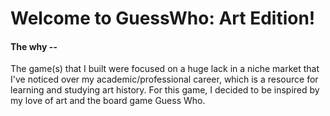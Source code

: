 # Welcome to GuessWho: Art Edition!

#### The why --
The game(s) that I built were focused on a huge lack in a niche market that I've noticed over my academic/professional career, which is a resource for learning and studying art history. For this game, I decided to be inspired by my love of art and the board game Guess Who. 

